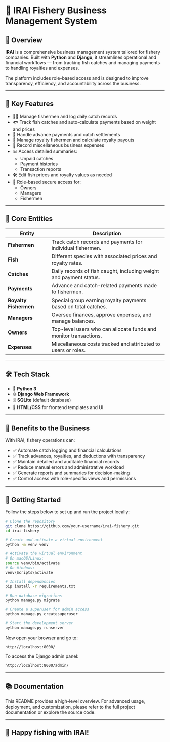 # 🌊 IRAI Fishery Business Management System

## 📌 Overview

**IRAI** is a comprehensive business management system tailored for fishery companies. Built with **Python** and **Django**, it streamlines operational and financial workflows — from tracking fish catches and managing payments to handling royalties and expenses.

The platform includes role-based access and is designed to improve transparency, efficiency, and accountability across the business.

---

## 🚀 Key Features

- 🧑‍✈️ Manage fishermen and log daily catch records  
- 🐟 Track fish catches and auto-calculate payments based on weight and prices  
- 💸 Handle advance payments and catch settlements  
- 👑 Manage royalty fishermen and calculate royalty payouts  
- 🧾 Record miscellaneous business expenses  
- 📊 Access detailed summaries:
  - Unpaid catches  
  - Payment histories  
  - Transaction reports  
- 🛠️ Edit fish prices and royalty values as needed  
- 🔐 Role-based secure access for:
  - Owners  
  - Managers  
  - Fishermen  

---

## 🧱 Core Entities

| Entity               | Description |
|----------------------|-------------|
| **Fishermen**         | Track catch records and payments for individual fishermen. |
| **Fish**              | Different species with associated prices and royalty rates. |
| **Catches**           | Daily records of fish caught, including weight and payment status. |
| **Payments**          | Advance and catch-related payments made to fishermen. |
| **Royalty Fishermen** | Special group earning royalty payments based on total catches. |
| **Managers**          | Oversee finances, approve expenses, and manage balances. |
| **Owners**            | Top-level users who can allocate funds and monitor transactions. |
| **Expenses**          | Miscellaneous costs tracked and attributed to users or roles. |

---

## 🛠️ Tech Stack

- 🐍 **Python 3**
- 🌐 **Django Web Framework**
- 🗄️ **SQLite** (default database)
- 🎨 **HTML/CSS** for frontend templates and UI

---

## 🎯 Benefits to the Business

With IRAI, fishery operations can:

- ✅ Automate catch logging and financial calculations  
- ✅ Track advances, royalties, and deductions with transparency  
- ✅ Maintain detailed and auditable financial records  
- ✅ Reduce manual errors and administrative workload  
- ✅ Generate reports and summaries for decision-making  
- ✅ Control access with role-specific views and permissions  

---

## 🧪 Getting Started

Follow the steps below to set up and run the project locally:

```bash
# Clone the repository
git clone https://github.com/your-username/irai-fishery.git
cd irai-fishery

# Create and activate a virtual environment
python -m venv venv

# Activate the virtual environment
# On macOS/Linux:
source venv/bin/activate
# On Windows:
venv\Scripts\activate

# Install dependencies
pip install -r requirements.txt

# Run database migrations
python manage.py migrate

# Create a superuser for admin access
python manage.py createsuperuser

# Start the development server
python manage.py runserver
```

Now open your browser and go to:

```
http://localhost:8000/
```

To access the Django admin panel:

```
http://localhost:8000/admin/
```

---

## 📚 Documentation

This README provides a high-level overview. For advanced usage, deployment, and customization, please refer to the full project documentation or explore the source code.

---

## 🐠 Happy fishing with IRAI!
